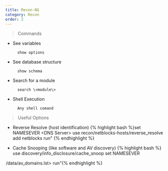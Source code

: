 ```yaml
---
title: Recon-NG 
category: Recon
order: 2
---
```


>Commands 

* See variables
			
		show options 

* See database structure
		
		show schema

* Search for a module
		
		search \<module\>

* Shell Execution 
		
		Any shell comand

>Useful Options

* Reverse Resolve (host identification) 
{% highlight bash %}set NAMESEVER \<DNS Server\> use recon/netblocks-hosts/reverse_resolve
add netblocks <network block that you are interested in>
run" {% endhighlight %}

* Cache Snooping (like software and AV discovery) {% highlight bash %} use discovery/info_disclosure/cache_snoop
set NAMESEVER <DNS Server>
<option at AV domain to /opt/recon-ng-<version>/data/av_domains.lst>
run"{% endhighlight %}
